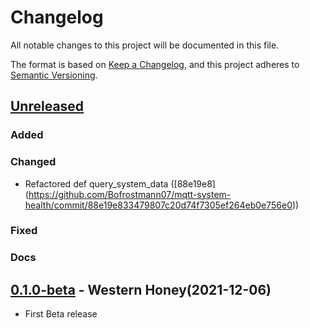 # Changelog

All notable changes to this project will be documented in this file.

The format is based on [Keep a Changelog](https://keepachangelog.com/en/1.0.0/),
and this project adheres to [Semantic Versioning](https://semver.org/spec/v2.0.0.html).

## [Unreleased]
### Added
### Changed
- Refactored def query_system_data ([88e19e8] (https://github.com/Bofrostmann07/mqtt-system-health/commit/88e19e833479807c20d74f7305ef264eb0e756e0))
### Fixed
### Docs

## [0.1.0-beta] - Western Honey(2021-12-06)
- First Beta release




[Unreleased]: https://github.com/Bofrostmann07/mqtt-system-health/compare/v0.1.0-beta...HEAD
[0.1.0-beta]: https://github.com/Bofrostmann07/mqtt-system-health/releases/tag/v0.1.0-beta
